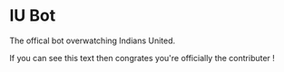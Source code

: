 # IU Bot
The offical bot overwatching Indians United.

If you can see this text then congrates you're officially the contributer !

